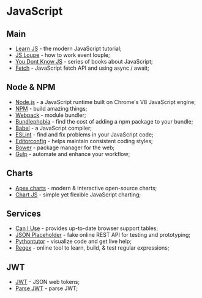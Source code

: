 # JavaScript

## Main

- [Learn JS](https://learn.javascript.ru/) - the modern JavaScript tutorial;
- [JS Loupe](http://latentflip.com/loupe/) - how to work event louple;
- [You Dont Know JS](https://github.com/getbodya/you-dont-know-js-ru) - series of books about JavaScript;
- [Fetch](https://dev.to/shoupn/javascript-fetch-api-and-using-asyncawait-47mp) - JavaScript fetch API and using async / await;

## Node & NPM

- [Node.js](https://nodejs.org/en/) - a JavaScript runtime built on Chrome's V8 JavaScript engine;
- [NPM](https://www.npmjs.com/) - build amazing things;
- [Webpack](https://webpack.js.org/) - module bundler;
- [Bundlephobia](https://bundlephobia.com/) - find the cost of adding a npm package to your bundle;
- [Babel](https://babeljs.io/) - a JavaScript compiler;
- [ESLint](https://eslint.org/) - find and fix problems in your JavaScript code;
- [Editorconfig](https://editorconfig.org/) - helps maintain consistent coding styles;
- [Bower](https://bower.io/) - package manager for the web;
- [Gulp](https://gulpjs.com/) - automate and enhance your workflow;

## Charts

- [Apex charts](https://apexcharts.com/) - modern & interactive open-source charts;
- [Chart JS](https://www.chartjs.org/) - simple yet flexible JavaScript charting;

## Services

- [Can I Use](https://caniuse.com/) - provides up-to-date browser support tables;
- [JSON Placeholder](http://jsonplaceholder.typicode.com/) - fake online REST API for testing and prototyping;
- [Pythontutor](http://www.pythontutor.com/) - visualize code and get live help;
- [Regex](https://regexr.com/) - online tool to learn, build, & test regular expressions;

## JWT

- [JWT](https://jwt.io/) - JSON web tokens;
- [Parse JWT](https://jwt.ms/) - parse JWT;
